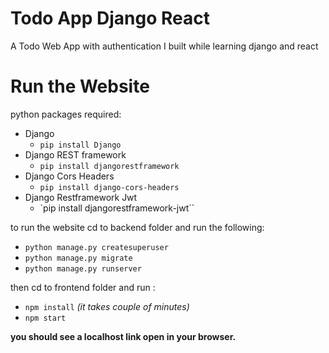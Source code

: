 # Todo App Django React
A Todo Web App with authentication I built while learning django and react 
# Run the Website 
python packages required:
- Django
  - `pip install Django`
- Django REST framework
  - `pip install djangorestframework`
- Django Cors Headers
  - `pip install django-cors-headers`
- Django Restframework Jwt
  - `pip install djangorestframework-jwt``

to run the website cd to backend folder and run the following:
- `python manage.py createsuperuser`
- `python manage.py migrate`
- `python manage.py runserver`

then cd to frontend folder and run :
- `npm install` *(it takes couple of minutes)*
- `npm start`

**you should see a localhost link open in your browser.**
